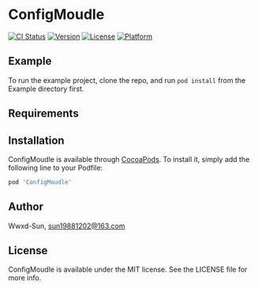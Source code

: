 # ConfigMoudle

[![CI Status](https://img.shields.io/travis/Wwxd-Sun/ConfigMoudle.svg?style=flat)](https://travis-ci.org/Wwxd-Sun/ConfigMoudle)
[![Version](https://img.shields.io/cocoapods/v/ConfigMoudle.svg?style=flat)](https://cocoapods.org/pods/ConfigMoudle)
[![License](https://img.shields.io/cocoapods/l/ConfigMoudle.svg?style=flat)](https://cocoapods.org/pods/ConfigMoudle)
[![Platform](https://img.shields.io/cocoapods/p/ConfigMoudle.svg?style=flat)](https://cocoapods.org/pods/ConfigMoudle)

## Example

To run the example project, clone the repo, and run `pod install` from the Example directory first.

## Requirements

## Installation

ConfigMoudle is available through [CocoaPods](https://cocoapods.org). To install
it, simply add the following line to your Podfile:

```ruby
pod 'ConfigMoudle'
```

## Author

Wwxd-Sun, sun19881202@163.com

## License

ConfigMoudle is available under the MIT license. See the LICENSE file for more info.
